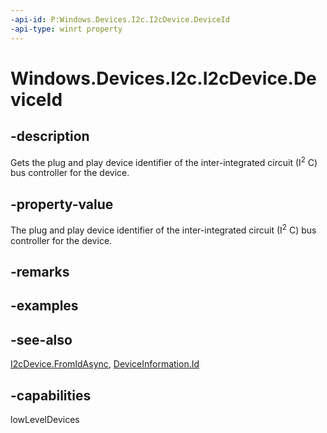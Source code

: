 ```yaml
---
-api-id: P:Windows.Devices.I2c.I2cDevice.DeviceId
-api-type: winrt property
---
```


<!-- Property syntax
public string DeviceId { get; }
-->

# Windows.Devices.I2c.I2cDevice.DeviceId

## -description
Gets the plug and play device identifier of the inter-integrated circuit (I<sup>2</sup> C) bus controller for the device.

## -property-value
The plug and play device identifier of the inter-integrated circuit (I<sup>2</sup> C) bus controller for the device.

## -remarks

## -examples

## -see-also
[I2cDevice.FromIdAsync](i2cdevice_fromidasync.md), [DeviceInformation.Id](../windows.devices.enumeration/deviceinformation_id.md)

## -capabilities
lowLevelDevices
